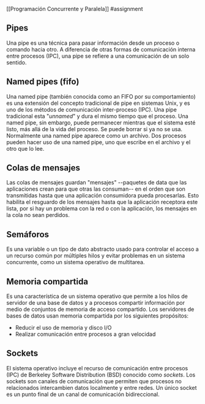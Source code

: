 [[Programación Concurrente y Paralela]] #assignment
## Pipes
Una pipe es una técnica para pasar información desde un proceso o comando hacia otro. A diferencia de otras formas de comunicación interna entre procesos (IPC), una pipe se refiere a una comunicación de un solo sentido.
## Named pipes (fifo)
Una named pipe (también conocida como an FIFO por su comportamiento) es una extensión del concepto tradicional de pipe en sistemas Unix, y es uno de los métodos de comunicación inter-proceso (IPC). 
Una pipe tradicional esta "*unnamed*" y dura el mismo tiempo que el proceso. Una named pipe, sin embargo, puede permanecer mientras que el sistema esté listo, más allá de la vida del proceso. Se puede borrar si ya no se usa. Normalmente una named pipe aparece como un archivo. Dos procesos pueden hacer uso de una named pipe, uno que escribe en el archivo y el otro que lo lee.
## Colas de mensajes
Las colas de mensajes guardan "mensajes" --paquetes de data que las aplicaciones crean para que otras las consuman-- en el orden que son transmitidas hasta que una aplicación consumidora pueda procesarlas. Esto habilita el resguardo de los mensajes hasta que la aplicación receptora este lista, por si hay un problema con la red o con la aplicación, los mensajes en la cola no sean perdidos.
## Semáforos
Es una variable o un tipo de dato abstracto usado para controlar el acceso a un recurso común por múltiples hilos y evitar problemas en un sistema concurrente, como un sistema operativo de multitarea.
## Memoria compartida
Es una característica de un sistema operativo que permite a los hilos de servidor de una base de datos y a procesos compartir información por medio de conjuntos de memoria de acceso compartido.
Los servidores de bases de datos usan memoria compartida por los siguientes propósitos:
- Reducir el uso de memoria y disco I/O
- Realizar comunicación entre procesos a gran velocidad
## Sockets
El sistema operativo incluye el recurso de comunicación entre procesos (IPC) de Berkeley Software Distribution (BSD) conocido como *sockets*.
Los sockets son canales de comunicación que permiten que procesos no relacionados intercambien datos localmente y entre redes. Un único socket es un punto final de un canal de comunicación bidireccional. 
